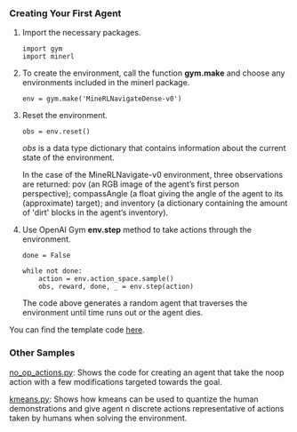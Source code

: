 ### Creating Your First Agent ###

1. Import the necessary packages.
    ```
    import gym
    import minerl
    ```
2. To create the environment, call the function **gym.make** and choose any environments included in the minerl package. 
    ```
    env = gym.make('MineRLNavigateDense-v0')
    ```
3. Reset the environment.
    ```
    obs = env.reset()
    ``` 
    *obs* is a data type dictionary that contains information about the current state of the environment.

    In the case of the MineRLNavigate-v0 environment, three observations are returned: pov (an RGB image of the agent’s first person perspective); compassAngle (a float giving the angle of the agent to its (approximate) target); and inventory (a dictionary containing the amount of 'dirt' blocks in the agent’s inventory).

4. Use OpenAI Gym **env.step** method to take actions through the environment.
    ```
    done = False

    while not done:
        action = env.action_space.sample()
        obs, reward, done, _ = env.step(action)
    ```
    The code above generates a random agent that traverses the environment until time runs out or the agent dies.
    
 You can find the template code [here](https://github.com/ankitagarg26/HowToUseMineRL/blob/main/random_agent.py). 
 
 ### Other Samples ###
 
[no_op_actions.py](https://github.com/ankitagarg26/HowToUseMineRL/blob/main/no_op_actions.py): 
Shows the code for creating an agent that take the noop action with a few modifications targeted towards the goal.

[kmeans.py](https://github.com/ankitagarg26/HowToUseMineRL/blob/main/kmeans.py): 
Shows how kmeans can be used to quantize the human demonstrations and give agent n discrete actions representative of actions taken by humans when solving the environment.
